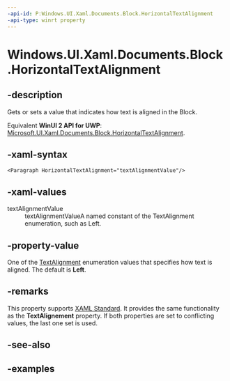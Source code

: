 ```yaml
---
-api-id: P:Windows.UI.Xaml.Documents.Block.HorizontalTextAlignment
-api-type: winrt property
---
```


<!-- Property syntax.
public TextAlignment HorizontalTextAlignment { get;  set; }
-->

# Windows.UI.Xaml.Documents.Block.HorizontalTextAlignment

## -description

Gets or sets a value that indicates how text is aligned in the Block.

Equivalent **WinUI 2 API for UWP**: [Microsoft.UI.Xaml.Documents.Block.HorizontalTextAlignment](/windows/winui/api/microsoft.ui.xaml.documents.block.horizontaltextalignment).

## -xaml-syntax

```xaml
<Paragraph HorizontalTextAlignment="textAlignmentValue"/>
```

## -xaml-values

<dl><dt>textAlignmentValue</dt><dd>textAlignmentValueA named constant of the TextAlignment enumeration, such as Left.</dd>
</dl>

## -property-value

One of the [TextAlignment](../windows.ui.xaml/textalignment.md) enumeration values that specifies how text is aligned. The default is **Left**.

## -remarks

This property supports [XAML Standard](https://aka.ms/xamlstandard). It provides the same functionality as the **TextAlignement** property. If both properties are set to conflicting values, the last one set is used.

## -see-also

## -examples

